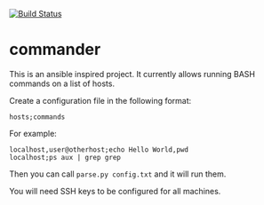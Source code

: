 [![Build Status](https://travis-ci.org/r0fls/commander.png)](https://travis-ci.org/r0fls/commander)
# commander

This is an ansible inspired project. It currently allows running BASH commands on a list of hosts.

Create a configuration file in the following format:

`hosts;commands`

For example:

    localhost,user@otherhost;echo Hello World,pwd
    localhost;ps aux | grep grep

Then you can call `parse.py config.txt` and it will run them.

You will need SSH keys to be configured for all machines.
